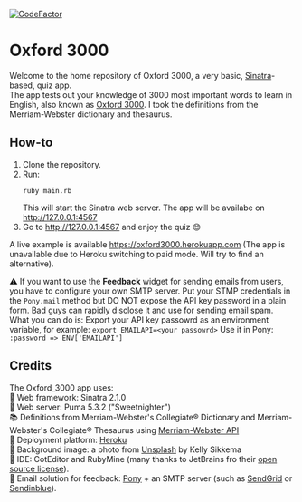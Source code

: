 [![CodeFactor](https://www.codefactor.io/repository/github/antonvasilev52/oxford_3000/badge)](https://www.codefactor.io/repository/github/antonvasilev52/oxford_3000)


# Oxford 3000 

Welcome to the home repository of Oxford 3000, a very basic, [Sinatra](http://sinatrarb.com)-based, quiz app.  
The app tests out your knowledge of 3000 most important words to learn in English, also known as [Oxford 3000](https://www.oxfordlearnersdictionaries.com/about/oxford3000). I took the definitions from the Merriam-Webster dictionary and thesaurus.

## How-to

1. Clone the repository.
2. Run:
    ```
    ruby main.rb
    ```
    This will start the Sinatra web server. The app will be availabe on http://127.0.0.1:4567
3. Go to http://127.0.0.1:4567 and enjoy the quiz :blush:

A live example is available https://oxford3000.herokuapp.com (The app is unavailable due to Heroku switching to paid mode. Will try to find an alternative).

:warning: If you want to use the **Feedback** widget for sending emails from users, you have to configure your own SMTP server. Put your STMP credentials in the `Pony.mail` method but DO NOT expose the API key password in a plain form. Bad guys can rapidly disclose it and use for sending email spam.  
What you can do is:
Export your API key passowrd as an environment variable, for example:
    ```
  export EMAILAPI=<your passowrd>
    ```
Use it in Pony: `:password => ENV['EMAILAPI']`

## Credits
The Oxford_3000 app uses:  
 :microphone: Web framework: Sinatra 2.1.0  
 :tiger2: Web server: Puma 5.3.2 ("Sweetnighter")  
 :books: Definitions from Merriam-Webster's Collegiate® Dictionary and Merriam-Webster's Collegiate® Thesaurus using [Merriam-Webster API](https://dictionaryapi.com/products/index)  
 :rocket: Deployment platform: [Heroku](http://heroku.com)  
 :art: Background image: a photo from [Unsplash](https://unsplash.com/photos/tk9RQCq5eQo) by Kelly Sikkema  
:gem: IDE: CotEditor and RubyMine (many thanks to JetBrains fro their [open source license](https://www.jetbrains.com/community/opensource/#support)).  
:incoming_envelope: Email solution for feedback: [Pony](https://github.com/benprew/pony) + an SMTP server (such as [SendGrid](https://sendgrid.com) or [Sendinblue](https://www.sendinblue.com)).
